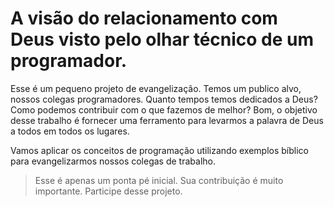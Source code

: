 # A visão do relacionamento com Deus visto pelo olhar técnico de um programador.

Esse é um pequeno projeto de evangelização. Temos um publico alvo, nossos colegas programadores. Quanto tempos temos dedicados a Deus? Como podemos contribuir com o que fazemos de melhor? Bom, o objetivo desse trabalho é fornecer uma ferramento para levarmos a palavra de Deus  a todos em todos os lugares.

Vamos aplicar os conceitos de programação utilizando exemplos bíblico para evangelizarmos nossos colegas de trabalho.

> Esse é apenas um ponta pé inicial. Sua contribuição é muito importante. Participe desse projeto.
